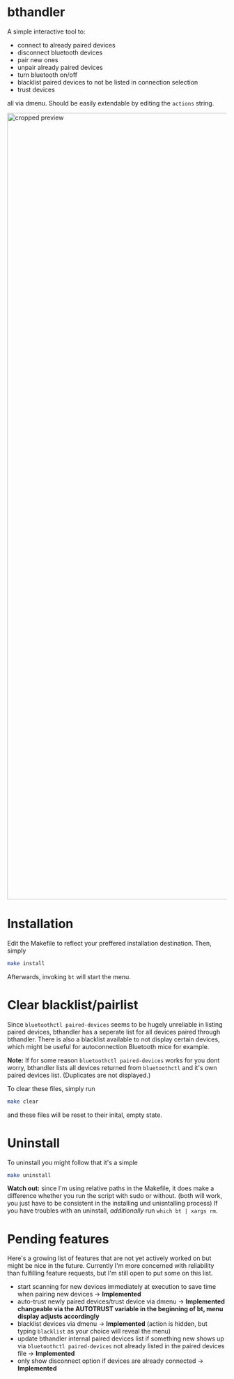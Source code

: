 # bthandler
A simple interactive tool to:
- connect to already paired devices
- disconnect bluetooth devices
- pair new ones
- unpair already paired devices
- turn bluetooth on/off
- blacklist paired devices to not be listed in connection selection
- trust devices

all via dmenu. Should be easily extendable by editing the `actions` string.

<img src="/../assets/cropped.png" alt="cropped preview" width="1800">

# Installation
Edit the Makefile to reflect your preffered installation destination. Then, simply

```bash
make install
```

Afterwards, invoking `bt` will start the menu.

# Clear blacklist/pairlist

Since `bluetoothctl paired-devices` seems to be hugely unreliable in listing paired devices, bthandler has a seperate list for all devices paired through bthandler.
There is also a blacklist available to not display certain devices, which might be useful for autoconnection Bluetooth mice for example.

**Note:** If for some reason `bluetoothctl paired-devices` works for you dont worry, bthandler lists all devices returned from `bluetoothctl` and it's own paired devices list. (Duplicates are not displayed.)

To clear these files, simply run
```bash
make clear
```
and these files will be reset to their inital, empty state.

# Uninstall

To uninstall you might follow that it's a simple
```bash
make uninstall
```
**Watch out:** since I'm using relative paths in the Makefile, it does make a difference whether you run the script with sudo or without. (both will work, you just have to be consistent in the installing und unisntalling process)
If you have troubles with an uninstall, _additionally_ run `which bt | xargs rm`.

# Pending features

Here's a growing list of features that are not yet actively worked on but might be nice in the future. Currently I'm more concerned with reliability than fulfilling feature requests, but I'm still open to put some on this list.

- start scanning for new devices immediately at execution to save time when pairing new devices -> **Implemented**
- auto-trust newly paired devices/trust device via dmenu -> **Implemented changeable via the AUTOTRUST variable in the beginning of bt, menu display adjusts accordingly**
- blacklist devices via dmenu	-> **Implemented** (action is hidden, but typing `blacklist` as your choice will reveal the menu)
- update bthandler internal paired devices list if something new shows up via `bluetoothctl paired-devices` not already listed in the paired devices file -> **Implemented**
- only show disconnect option if devices are already connected -> **Implemented**
